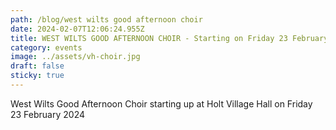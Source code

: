 ```yaml
---
path: /blog/west wilts good afternoon choir
date: 2024-02-07T12:06:24.955Z
title: WEST WILTS GOOD AFTERNOON CHOIR - Starting on Friday 23 February 2024
category: events
image: ../assets/vh-choir.jpg
draft: false
sticky: true
---
```

West Wilts Good Afternoon Choir starting up at Holt Village Hall on Friday 23 February 2024